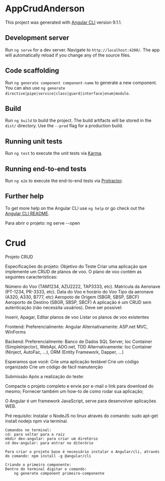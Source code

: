 # AppCrudAnderson

This project was generated with [Angular CLI](https://github.com/angular/angular-cli) version 9.1.1.

## Development server

Run `ng serve` for a dev server. Navigate to `http://localhost:4200/`. The app will automatically reload if you change any of the source files.

## Code scaffolding

Run `ng generate component component-name` to generate a new component. You can also use `ng generate directive|pipe|service|class|guard|interface|enum|module`.

## Build

Run `ng build` to build the project. The build artifacts will be stored in the `dist/` directory. Use the `--prod` flag for a production build.

## Running unit tests

Run `ng test` to execute the unit tests via [Karma](https://karma-runner.github.io).

## Running end-to-end tests

Run `ng e2e` to execute the end-to-end tests via [Protractor](http://www.protractortest.org/).

## Further help

To get more help on the Angular CLI use `ng help` or go check out the [Angular CLI README](https://github.com/angular/angular-cli/blob/master/README.md).

Para abrir o projeto:
    ng serve --open

# Crud
Projeto CRUD

Especificações do projeto:
Objetivo do Teste
Criar uma aplicação que implemente um CRUD de planos de voo. O plano de voo contém as seguintes características:

Número do Voo (TAM1234, AZU2222, TAP3333, etc).
Matrícula da Aeronave (PT-1234, PR-3333, etc).
Data do Voo e horário do Voo
Tipo da aeronave (A320, A330, B777, etc)
Aeropoto de Origem (SBGR, SBSP, SBCF)
Aeroporto de Destino (SBGR, SBSP, SBCF)
A aplicação é um CRUD sem autenticação (não necessita usuários). Deve ser possível:

Inserir, Apagar, Editar planos de voo
Listar os planos de voo existentes

Frontend:
    Preferencialmente: Angular
    Alternativamente: ASP.net MVC, WinForms

Backend:
    Preferencialmente: Banco de Dados SQL Server, Ioc Container (SimpleInjector), WebApi, ADO.net, TDD
    Alternativamente: Ioc Container (Ninject, AutoFac, ...), ORM (Entity Framework, Dapper, ...)

Esperamos que você:
    Crie uma aplicação testável
    Crie um código organizado
    Crie um código de fácil manutenção

Submissão
Após a realização do teste:

Compacte o projeto completo e envie por e-mail o link para download do mesmo;
Fornecer também um how-to de como rodar sua aplicação;

O Angular é um framework JavaScript, serve para desenvolver aplicações WEB.

Pré requisito: 
    Instalar o NodeJS no linux através do comando: sudo apt-get install nodejs npm via terminal.

    Comandos no terminal:
    cd: para voltar para a raiz
    mkdir dev-angular: para criar um diretório
    cd dev-angular: para entrar no diterório

    Para criar o projeto base é necessário instalar o Angular/cli, através do comando: npm install -g @angular/cli

    Criando o primeiro componente:
    Dentro do terminal digitar o comando:
        ng generate component primeiro-componente